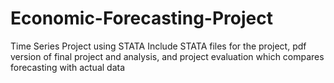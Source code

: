 # Economic-Forecasting-Project
Time Series Project using STATA
Include STATA files for the project, pdf version of final project and analysis, and project evaluation which compares forecasting with actual data
